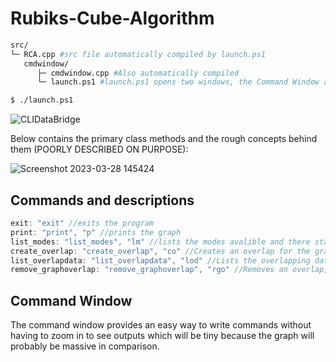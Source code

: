 # Rubiks-Cube-Algorithm

```bash
src/
└─ RCA.cpp #src file automatically compiled by launch.ps1
   cmdwindow/
      ├─ cmdwindow.cpp #Also automatically compiled
      └─ launch.ps1 #launch.ps1 opens two windows, the Command Window and the main file (RCA.cpp)

$ ./launch.ps1
```
![CLIDataBridge](https://user-images.githubusercontent.com/129062223/229358121-70e26ae1-381b-4862-a0f3-cf36593f5503.png)

Below contains the primary class methods and the rough concepts behind them (POORLY DESCRIBED ON PURPOSE):

![Screenshot 2023-03-28 145424](https://user-images.githubusercontent.com/129062223/228260886-eff21a2a-0f1b-48e1-a35f-4252da6acc4c.png)

## Commands and descriptions
```cpp
exit: "exit" //exits the program
print: "print", "p" //prints the graph
list_modes: "list_modes", "lm" //lists the modes avalible and there status
create_overlap: "create_overlap", "co" //Creates an overlap for the graph, TODO: A method to choose order of overlaps
list_overlapdata: "list_overlapdata", "lod" //Lists the overlapping data (which order number it is, TODO: the option to see an overlap by itself regardless of order)
remove_graphoverlap: "remove_graphoverlap", "rgo" //Removes an overlap, take care when using this command, removed via key in the map
```
## Command Window

The command window provides an easy way to write commands without having to zoom in
to see outputs which will be tiny because the graph will probably be massive in comparison.


